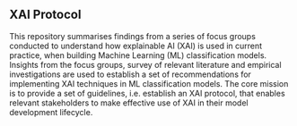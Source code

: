 ## XAI Protocol
This repository summarises findings from a series of focus groups conducted to understand how explainable AI (XAI) is used in current practice, when building Machine Learning (ML) classification models. Insights from the focus groups, survey of relevant literature and empirical investigations are used to establish a set of recommendations for implementing XAI techniques in ML classification models. The core mission is to provide a set of guidelines, i.e. establish an XAI protocol, that enables relevant stakeholders to make effective use of XAI in their model development lifecycle. 
